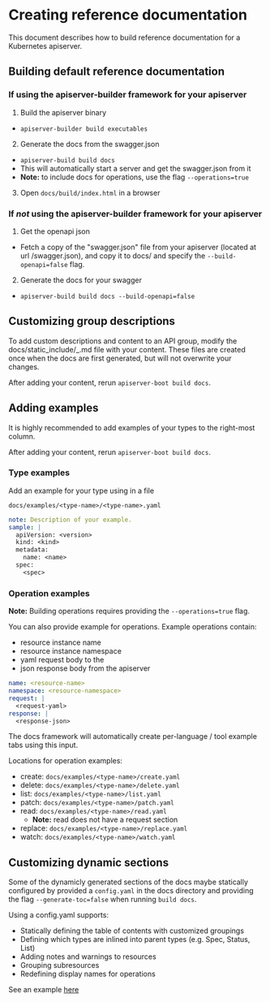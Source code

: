 # Creating reference documentation

This document describes how to build reference documentation for
a Kubernetes apiserver.

## Building default reference documentation


### If using the apiserver-builder framework for your apiserver

1. Build the apiserver binary
  - `apiserver-builder build executables`
2. Generate the docs from the swagger.json
  - `apiserver-build build docs`
  - This will automatically start a server and get the swagger.json from it
  - **Note:** to include docs for operations, use the flag `--operations=true`
3. Open `docs/build/index.html` in a browser

### If *not* using the apiserver-builder framework for your apiserver

1. Get the openapi json
  - Fetch a copy of the "swagger.json" file from your apiserver (located at url /swagger.json), and copy it to docs/ and specify
    the `--build-openapi=false` flag.
2. Generate the docs for your swagger
  - `apiserver-build build docs --build-openapi=false`

## Customizing group descriptions

To add custom descriptions and content to an API group, modify the docs/static_include/_<group>.md file
with your content.  These files are created once when the docs are first generated, but will not overwrite
your changes.

After adding your content, rerun `apiserver-boot build docs`.

## Adding examples

It is highly recommended to add examples of your types to the right-most column.

After adding your content, rerun `apiserver-boot build docs`.

### Type examples

Add an example for your type using in a file

`docs/examples/<type-name>/<type-name>.yaml`

```yaml
note: Description of your example.
sample: |
  apiVersion: <version>
  kind: <kind>
  metadata:
    name: <name>
  spec:
    <spec>
```

### Operation examples

**Note:** Building operations requires providing the `--operations=true` flag.

You can also provide example for operations.  Example operations
contain:

- resource instance name
- resource instance namespace
- yaml request body to the
- json response body from the apiserver

```yaml
name: <resource-name>
namespace: <resource-namespace>
request: |
  <request-yaml>
response: |
  <response-json>
```

The docs framework will automatically create per-language / tool example tabs
using this input.

Locations for operation examples:

- create: `docs/examples/<type-name>/create.yaml`
- delete: `docs/examples/<type-name>/delete.yaml`
- list: `docs/examples/<type-name>/list.yaml`
- patch: `docs/examples/<type-name>/patch.yaml`
- read: `docs/examples/<type-name>/read.yaml`
  - **Note:** read does not have a request section
- replace: `docs/examples/<type-name>/replace.yaml`
- watch: `docs/examples/<type-name>/watch.yaml`

## Customizing dynamic sections

Some of the dynamicly generated sections of the docs maybe statically configured
by provided a `config.yaml` in the docs directory and providing the flag
`--generate-toc=false` when running `build docs`.

Using a config.yaml supports:

- Statically defining the table of contents with customized groupings
- Defining which types are inlined into parent types (e.g. Spec, Status, List)
- Adding notes and warnings to resources
- Grouping subresources
- Redefining display names for operations

See an example [here](https://github.com/kubernetes-sigs/reference-docs/blob/master/gen-apidocs/config/config.yaml)

